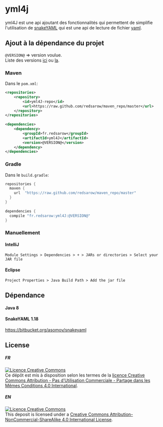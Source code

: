 # yml4j
yml4J est une api ajoutant des fonctionnalités 
qui permettent de simplifie l'utilisation de 
[snakeYAML](https://bitbucket.org/asomov/snakeyaml) 
qui est une api de lecture de fichier [yaml](http://yaml.org/).


## Ajout à la dépendance du projet
`@VERSION@` => version voulue.   
Liste des versions [ici](https://github.com/redsarow/yml4j/releases) 
ou [la](https://github.com/redsarow/maven_repo/tree/master/fr/redsarow/yml4J).

### Maven
Dans le `pom.xml`:
```xml
<repositories>
    <repository>
        <id>yml4J-repo</id>
        <url>https://raw.github.com/redsarow/maven_repo/master</url>
    </repository>
</repositories>
 
<dependencies>
    <dependency>
        <groupId>fr.redsarow</groupId>
        <artifactId>yml4J</artifactId>
        <version>@VERSION@</version>
    </dependency>
</dependencies>
```

### Gradle
Dans le `build.gradle`:
```groovy
repositories {
  maven {
    url  "https://raw.github.com/redsarow/maven_repo/master"
  }
}
 
dependencies {
  compile "fr.redsarow:yml4J:@VERSION@"
}
```

### Manuellement
#### IntelliJ
`Module Settings > Dependencies > + > JARs or directories > Select your JAR file`

#### Eclipse
`Project Properties > Java Build Path > Add the jar file`

## Dépendance
#### Java 8

#### SnakeYAML 1.18
https://bitbucket.org/asomov/snakeyaml


## License
##### FR
[![Licence Creative Commons](https://i.creativecommons.org/l/by-nc-sa/4.0/88x31.png)](https://creativecommons.org/licenses/by-nc-sa/4.0/deed.fr)  
Ce dépôt est mis à disposition selon les termes de la [licence Creative Commons Attribution - Pas d’Utilisation Commerciale - Partage dans les Mêmes Conditions 4.0 International](https://creativecommons.org/licenses/by-nc-sa/4.0/deed.fr).
##### EN
[![Licence Creative Commons](https://i.creativecommons.org/l/by-nc-sa/4.0/88x31.png)](http://creativecommons.org/licenses/by-nc-sa/4.0/)  
This deposit is licensed under a [Creative Commons Attribution-NonCommercial-ShareAlike 4.0 International License](http://creativecommons.org/licenses/by-nc-sa/4.0/).
